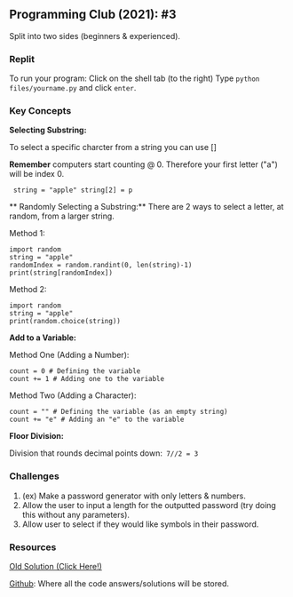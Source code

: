 ## Programming Club (2021): #3
Split into two sides (beginners & experienced).

### Replit
To run your program:
Click on the shell tab (to the right)
Type ```python files/yourname.py``` and click ```enter```.

### Key Concepts
**Selecting Substring:**

To select a specific charcter from a string you can use []

**Remember** computers start counting @ 0. Therefore your first letter ("a") will be index 0.

``` string = "apple" string[2] = p```

** Randomly Selecting a Substring:**
There are 2 ways to select a letter, at random, from a larger string.

Method 1:
```
import random
string = "apple"
randomIndex = random.randint(0, len(string)-1)
print(string[randomIndex])
```

Method 2:
```
import random
string = "apple"
print(random.choice(string))
```

**Add to a Variable:**

Method One (Adding a Number):
```
count = 0 # Defining the variable
count += 1 # Adding one to the variable
```

Method Two (Adding a Character):
```
count = "" # Defining the variable (as an empty string)
count += "e" # Adding an "e" to the variable
```

**Floor Division:**

Division that rounds decimal points down:``` 7//2 = 3```

### Challenges
1. (ex) Make a password generator with only letters & numbers.
2. Allow the user to input a length for the outputted password (try doing this without any parameters).
3. Allow user to select if they would like symbols in their password.

### Resources
[Old Solution (Click Here!)](https://github.com/jackokeeffe/programming-club/tree/master/year-two/password-generator/thirdStep-old.py)

[Github](https://github.com/jackokeeffe/programming-club): Where all the code answers/solutions will be stored.